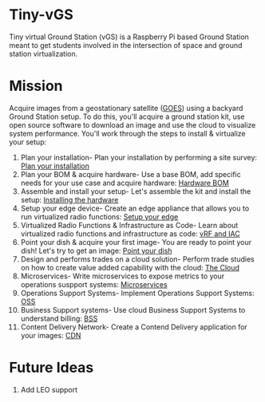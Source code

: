 # Tiny-vGS

Tiny virtual Ground Station (vGS) is a Raspberry Pi based Ground Station meant to get students involved in the intersection of space and ground station virtualization.

# Mission 

Acquire images from a geostationary satellite ([GOES](/Docs/GOES.md)) using a backyard Ground Station setup. To do this, you'll acquire a ground station kit, use open source software to download an image and use the cloud to visualize system performance. You'll work through the steps to install & virtualize your setup:

1. Plan your installation- Plan your installation by performing a site survey: [Plan your installation](/Docs/PLANNING.md)
3. Plan your BOM & acquire hardware- Use a base BOM, add specific needs for your use case and acquire hardware: [Hardware BOM](/Docs/SAT_HARDWARE_BOM.md)
4. Assemble and install your setup- Let's assemble the kit and install the setup: [Installing the hardware](/Docs/INSTALL.md)
5. Setup your edge device- Create an edge appliance that allows you to run virtualized radio functions: [Setup your edge](/Docs/EDGE.md)
6. Virtualized Radio Functions & Infrastructure as Code- Learn about virtualized radio functions and infrastructure as code: [vRF and IAC](/Docs/CNF_IAC.md)
7. Point your dish & acquire your first image- You are ready to point your dish! Let's try to get an image: [Point your dish](/Docs/POINTING.md)
8. Design and performs trades on a cloud solution- Perform trade studies on how to create value added capability with the cloud: [The Cloud](/Docs/CLOUD.md)
9. Microservices- Write microservices to expose metrics to your operations suspport systems: [Microservices](/Docs/MICRO.md)
10. Operations Support Systems- Implement Operations Support Systems: [OSS](/Docs/OSS.md)
11. Business Support systems- Use cloud Business Support Systems to understand billing: [BSS](/Docs/BSS.md)
12. Content Delivery Network- Create a Contend Delivery application for your images: [CDN](/Docs/CDN.md)

# Future Ideas 

1. Add LEO support




